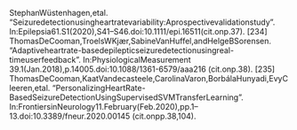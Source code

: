 StephanWüstenhagen,etal.
“Seizuredetectionusingheartratevariability:Aprospectivevalidationstudy”.
In:Epilepsia61.S1(2020),S41–S46.doi:10.1111/epi.16511(cit.onp.37).
[234] ThomasDeCooman,TroelsWKjær,SabineVanHuffel,andHelgeBSorensen.
“Adaptiveheartrate-basedepilepticseizuredetectionusingreal-timeuserfeedback”.
In:PhysiologicalMeasurement 39.1(Jan.2018),p.14005.doi:10.1088/1361-6579/aaa216
(cit.onp.38).
[235] ThomasDeCooman,KaatVandecasteele,CarolinaVaron,BorbálaHunyadi,EvyCleeren,etal.
“PersonalizingHeartRate-BasedSeizureDetectionUsingSupervisedSVMTransferLearning”.
In:FrontiersinNeurology11.February(Feb.2020),pp.1–13.doi:10.3389/fneur.2020.00145
(cit.onpp.38,104).